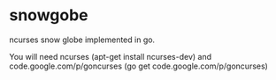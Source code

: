 snowgobe
========
ncurses snow globe implemented in go.

You will need ncurses (apt-get install ncurses-dev) and code.google.com/p/goncurses (go get code.google.com/p/goncurses)

